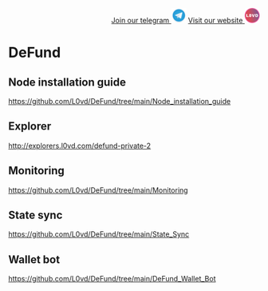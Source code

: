 <p style="font-size:14px" align="right">
<a href="https://t.me/L0vd_staking" target="_blank">Join our telegram <img src="https://raw.githubusercontent.com/L0vd/screenshots/main/Telegram_logo.png" width="30"/></a>
<a href="https://l0vd.com/" target="_blank">Visit our website <img src="https://raw.githubusercontent.com/L0vd/screenshots/main/L0vd.png" width="30"/></a>
</p>

# DeFund

## Node installation guide
https://github.com/L0vd/DeFund/tree/main/Node_installation_guide

## Explorer
http://explorers.l0vd.com/defund-private-2

## Monitoring
https://github.com/L0vd/DeFund/tree/main/Monitoring

## State sync
https://github.com/L0vd/DeFund/tree/main/State_Sync

## Wallet bot
https://github.com/L0vd/DeFund/tree/main/DeFund_Wallet_Bot
